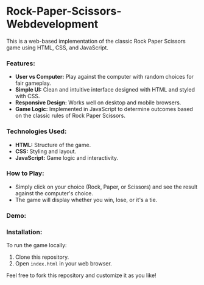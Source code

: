 # Rock-Paper-Scissors-Webdevelopment

This is a web-based implementation of the classic Rock Paper Scissors game using HTML, CSS, and JavaScript.

### Features:
- **User vs Computer:** Play against the computer with random choices for fair gameplay.
- **Simple UI:** Clean and intuitive interface designed with HTML and styled with CSS.
- **Responsive Design:** Works well on desktop and mobile browsers.
- **Game Logic:** Implemented in JavaScript to determine outcomes based on the classic rules of Rock Paper Scissors.

### Technologies Used:
- **HTML:** Structure of the game.
- **CSS:** Styling and layout.
- **JavaScript:** Game logic and interactivity.

### How to Play:
- Simply click on your choice (Rock, Paper, or Scissors) and see the result against the computer's choice.
- The game will display whether you win, lose, or it's a tie.

### Demo:


### Installation:
To run the game locally:
1. Clone this repository.
2. Open `index.html` in your web browser.

Feel free to fork this repository and customize it as you like!
